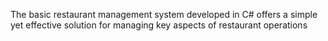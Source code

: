 The basic restaurant management system developed in C# offers a simple yet effective solution for managing key aspects of restaurant operations
